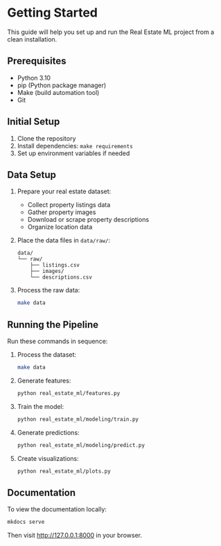 Getting Started
===============

This guide will help you set up and run the Real Estate ML project from a clean installation.

Prerequisites
------------
- Python 3.10
- pip (Python package manager)
- Make (build automation tool)
- Git

Initial Setup
------------
1. Clone the repository
2. Install dependencies: `make requirements`
3. Set up environment variables if needed

Data Setup
----------
1. Prepare your real estate dataset:
   - Collect property listings data
   - Gather property images
   - Download or scrape property descriptions
   - Organize location data

2. Place the data files in `data/raw/`:
   ```
   data/
   └── raw/
       ├── listings.csv
       ├── images/
       └── descriptions.csv
   ```

3. Process the raw data:
   ```bash
   make data
   ```

Running the Pipeline
------------------
Run these commands in sequence:

1. Process the dataset:
   ```bash
   make data
   ```

2. Generate features:
   ```bash
   python real_estate_ml/features.py
   ```

3. Train the model:
   ```bash
   python real_estate_ml/modeling/train.py
   ```

4. Generate predictions:
   ```bash
   python real_estate_ml/modeling/predict.py
   ```

5. Create visualizations:
   ```bash
   python real_estate_ml/plots.py
   ```

Documentation
------------
To view the documentation locally:
```bash
mkdocs serve
```
Then visit http://127.0.0.1:8000 in your browser.
